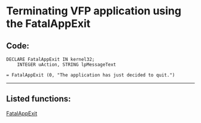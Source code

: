 
# Terminating VFP application using the FatalAppExit

## Code:
```foxpro  
DECLARE FatalAppExit IN kernel32;
	INTEGER uAction, STRING lpMessageText

= FatalAppExit (0, "The application has just decided to quit.")  
```  
***  


## Listed functions:
[FatalAppExit](../libraries/kernel32/FatalAppExit.md)  
